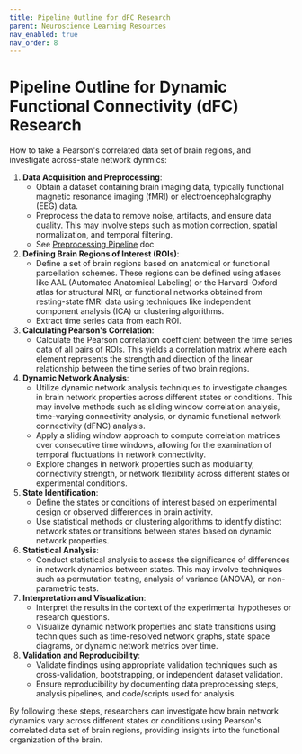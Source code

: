 ```yaml
---
title: Pipeline Outline for dFC Research
parent: Neuroscience Learning Resources
nav_enabled: true 
nav_order: 8
---
```


# Pipeline Outline for Dynamic Functional Connectivity (dFC) Research

How to take a Pearson's correlated data set of brain regions, and investigate across-state network dynmics:

1. **Data Acquisition and Preprocessing**:
    - Obtain a dataset containing brain imaging data, typically functional magnetic resonance imaging (fMRI) or electroencephalography (EEG) data.
    - Preprocess the data to remove noise, artifacts, and ensure data quality. This may involve steps such as motion correction, spatial normalization, and temporal filtering.
    - See [Preprocessing Pipeline](https://holmeslab.github.io/holmeslab/docs/Resources/learning/preprocessing/) doc
2. **Defining Brain Regions of Interest (ROIs)**:
    - Define a set of brain regions based on anatomical or functional parcellation schemes. These regions can be defined using atlases like AAL (Automated Anatomical Labeling) or the Harvard-Oxford atlas for structural MRI, or functional networks obtained from resting-state fMRI data using techniques like independent component analysis (ICA) or clustering algorithms.
    - Extract time series data from each ROI.
3. **Calculating Pearson's Correlation**:
    - Calculate the Pearson correlation coefficient between the time series data of all pairs of ROIs. This yields a correlation matrix where each element represents the strength and direction of the linear relationship between the time series of two brain regions.
4. **Dynamic Network Analysis**:
    - Utilize dynamic network analysis techniques to investigate changes in brain network properties across different states or conditions. This may involve methods such as sliding window correlation analysis, time-varying connectivity analysis, or dynamic functional network connectivity (dFNC) analysis.
    - Apply a sliding window approach to compute correlation matrices over consecutive time windows, allowing for the examination of temporal fluctuations in network connectivity.
    - Explore changes in network properties such as modularity, connectivity strength, or network flexibility across different states or experimental conditions.
5. **State Identification**:
    - Define the states or conditions of interest based on experimental design or observed differences in brain activity.
    - Use statistical methods or clustering algorithms to identify distinct network states or transitions between states based on dynamic network properties.
6. **Statistical Analysis**:
    - Conduct statistical analysis to assess the significance of differences in network dynamics between states. This may involve techniques such as permutation testing, analysis of variance (ANOVA), or non-parametric tests.
7. **Interpretation and Visualization**:
    - Interpret the results in the context of the experimental hypotheses or research questions.
    - Visualize dynamic network properties and state transitions using techniques such as time-resolved network graphs, state space diagrams, or dynamic network metrics over time.
8. **Validation and Reproducibility**:
    - Validate findings using appropriate validation techniques such as cross-validation, bootstrapping, or independent dataset validation.
    - Ensure reproducibility by documenting data preprocessing steps, analysis pipelines, and code/scripts used for analysis.

By following these steps, researchers can investigate how brain network dynamics vary across different states or conditions using Pearson's correlated data set of brain regions, providing insights into the functional organization of the brain.